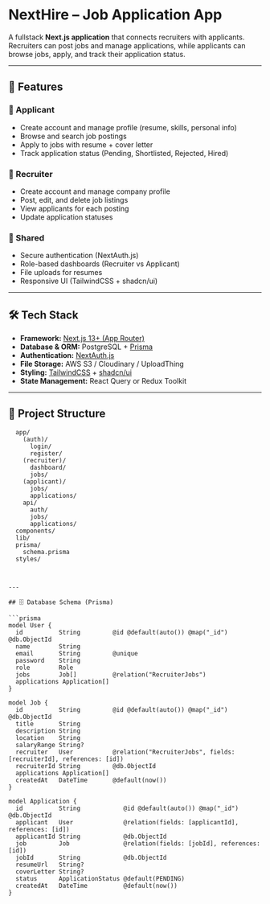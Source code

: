 # NextHire – Job Application App

A fullstack **Next.js application** that connects recruiters with applicants.  
Recruiters can post jobs and manage applications, while applicants can browse jobs, apply, and track their application status.  

---

## 🚀 Features

### 👤 Applicant
- Create account and manage profile (resume, skills, personal info)
- Browse and search job postings
- Apply to jobs with resume + cover letter
- Track application status (Pending, Shortlisted, Rejected, Hired)

### 🏢 Recruiter
- Create account and manage company profile
- Post, edit, and delete job listings
- View applicants for each posting
- Update application statuses

### 🔐 Shared
- Secure authentication (NextAuth.js)
- Role-based dashboards (Recruiter vs Applicant)
- File uploads for resumes
- Responsive UI (TailwindCSS + shadcn/ui)

---

## 🛠️ Tech Stack

- **Framework:** [Next.js 13+ (App Router)](https://nextjs.org/docs/app)
- **Database & ORM:** PostgreSQL + [Prisma](https://www.prisma.io/)
- **Authentication:** [NextAuth.js](https://next-auth.js.org/)
- **File Storage:** AWS S3 / Cloudinary / UploadThing
- **Styling:** [TailwindCSS](https://tailwindcss.com/) + [shadcn/ui](https://ui.shadcn.com/)
- **State Management:** React Query or Redux Toolkit

---

## 📂 Project Structure
```src/
  app/
    (auth)/
      login/
      register/
    (recruiter)/
      dashboard/
      jobs/
    (applicant)/
      jobs/
      applications/
    api/
      auth/
      jobs/
      applications/
  components/
  lib/
  prisma/
    schema.prisma
  styles/



---

## 🗄️ Database Schema (Prisma)

```prisma
model User {
  id          String         @id @default(auto()) @map("_id") @db.ObjectId
  name        String
  email       String         @unique
  password    String
  role        Role
  jobs        Job[]          @relation("RecruiterJobs")
  applications Application[]
}

model Job {
  id          String         @id @default(auto()) @map("_id") @db.ObjectId
  title       String
  description String
  location    String
  salaryRange String?
  recruiter   User           @relation("RecruiterJobs", fields: [recruiterId], references: [id])
  recruiterId String         @db.ObjectId
  applications Application[]
  createdAt   DateTime       @default(now())
}

model Application {
  id          String            @id @default(auto()) @map("_id") @db.ObjectId
  applicant   User              @relation(fields: [applicantId], references: [id])
  applicantId String            @db.ObjectId
  job         Job               @relation(fields: [jobId], references: [id])
  jobId       String            @db.ObjectId
  resumeUrl   String?
  coverLetter String?
  status      ApplicationStatus @default(PENDING)
  createdAt   DateTime          @default(now())
}